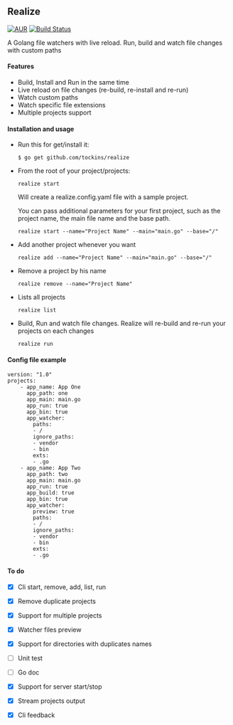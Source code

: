 ## Realize

[![AUR](https://img.shields.io/aur/license/yaourt.svg?maxAge=2592000?style=flat-square)](https://raw.githubusercontent.com/tockins/realize/v1/LICENSE)
[![Build Status](http://img.shields.io/travis/labstack/echo.svg?style=flat-square)](https://travis-ci.org/tockins/realize)

A Golang file watchers with live reload. Run, build and watch file changes with custom paths

#### Features

- Build, Install and Run in the same time
- Live reload on file changes (re-build, re-install and re-run)
- Watch custom paths
- Watch specific file extensions
- Multiple projects support

#### Installation and usage

- Run this for get/install it:

    ```
    $ go get github.com/tockins/realize
    ```
- From the root of your project/projects:

    ```
    realize start 
    ```
    Will create a realize.config.yaml file with a sample project.
    
    You can pass additional parameters for your first project, such as the project name, the main file name and the base path. 
    
    ```
    realize start --name="Project Name" --main="main.go" --base="/"
    ```
- Add another project whenever you want    

    ```
    realize add --name="Project Name" --main="main.go" --base="/"
    ```
- Remove a project by his name

    ```
    realize remove --name="Project Name"
    ```
- Lists all projects

    ```
    realize list
    ```
- Build, Run and watch file changes. Realize will re-build and re-run your projects on each changes

    ```
    realize run 
    ```

#### Config file example

    version: "1.0"
    projects:
        - app_name: App One
          app_path: one
          app_main: main.go
          app_run: true
          app_bin: true
          app_watcher:
            paths:
            - /
            ignore_paths:
            - vendor
            - bin
            exts:
            - .go
        - app_name: App Two
          app_path: two
          app_main: main.go
          app_run: true
          app_build: true
          app_bin: true
          app_watcher:
            preview: true
            paths:
            - /
            ignore_paths:
            - vendor
            - bin
            exts:
            - .go

#### To do
- [x] Cli start, remove, add, list, run
- [x] Remove duplicate projects
- [x] Support for multiple projects
- [x] Watcher files preview
- [x] Support for directories with duplicates names
- [ ] Unit test
- [ ] Go doc
- [x] Support for server start/stop 
- [x] Stream projects output
- [x] Cli feedback


